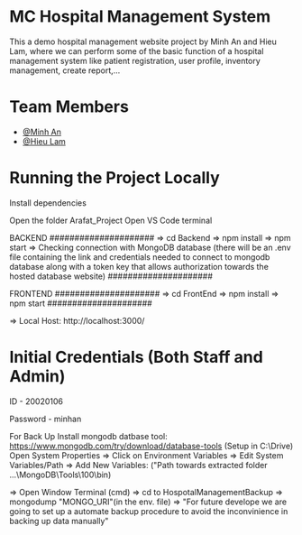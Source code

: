 # MC Hospital Management System

This a demo hospital management website project by Minh An and Hieu Lam, where we can perform some of the basic function of a hospital management system like patient registration, user profile, inventory management, create report,...

# Team Members 

- [@Minh An](https://github.com/minhtrannnn)
- [@Hieu Lam](https://github.com/DaSonGo)

# Running the Project Locally

Install dependencies

Open the folder Arafat_Project
Open VS Code terminal

BACKEND 
#####################
=> cd Backend
=> npm install
=> npm start 
=> Checking connection with MongoDB database (there will be an .env file containing the link and credentials needed to connect to mongodb database along with a token key that allows authorization towards the hosted database website)
#####################

FRONTEND
#####################
=> cd FrontEnd
=> npm install
=> npm start
#####################


=> Local Host: http://localhost:3000/

# Initial Credentials (Both Staff and Admin)

ID - 20020106

Password - minhan

For Back Up
Install mongodb datbase tool: https://www.mongodb.com/try/download/database-tools (Setup in C:\Drive)
Open System Properties
=> Click on Environment Variables 
=> Edit System Variables/Path
=> Add New Variables: ("Path towards extracted folder ...\MongoDB\Tools\100\bin) 

=> Open Window Terminal (cmd)
=> cd to HospotalManagementBackup
=> mongodump "MONGO_URI"(in the env. file)
=> "For future develope we are going to set up a automate backup procedure to avoid the inconvinience in backing up data manually"